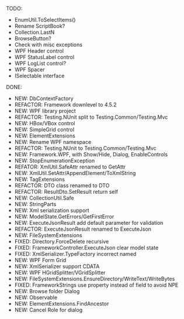 TODO:
* EnumUtil.ToSelectItems()
* Rename ScriptBook?
* Collection.LastN
* BrowseButton?
* Check with misc exceptions
* WPF Header control
* WPF StatusLabel control
* WPF LogList control?
* WPF Spacer
* ISelectable interface

DONE:
* NEW: DbContextFactory
* REFACTOR: Framework downlevel to 4.5.2
* NEW: WPF library project
* REFACTOR: Testing.NUnit split to Testing.Common/Testing.Mvc
* NEW: HBox/VBox control
* NEW: SimpleGrid control
* NEW: ElementExtensions
* NEW: Rename WPF namespace
* REFACTOR: Testing.NUnit to Testing.Common/Testing.Mvc
* NEW: Framework.WPF, with Show/Hide, Dialog, EnableControls
* NEW: StopEnumerationException
* REFATOR: XmlUtil.SafeAttr renamed to GetAttr
* NEW: XmlUtil.SetAttr/AppendElement/ToXmlString
* NEW: TagExtensions
* REFACTOR: DTO class renamed to DTO
* REFACTOR: ResultDto.SetResult return self
* NEW: CollectionUtil.Safe
* NEW: StringParts
* NEW: Xml serialization support
* NEW: ModelState.GetErrors/GetFirstError
* NEW: ExecuteJsonResult add default parameter for validation
* REFACTOR: ExecuteJsonResult renamed to ExecuteJson
* NEW: FileSystemExtensions
* FIXED: Directory.ForceDelete recursive
* FIXED: FrameworkController.ExecuteJson clear model state
* FIXED: XmlSerializer.TypeFactory incorrect named
* NEW: WPF Form Grid
* NEW: XmlSerializer support CDATA
* NEW: WPF HGridSplitter/VGridSplitter
* NEW: FileSystemExtensions.EnsureDirectory/WriteText/WriteBytes
* FIXED: FrameworkStrings use property instead of field to avoid NPE
* NEW: Browse folder Dialog
* NEW: Observable
* NEW: ElementExtensions.FindAncestor
* NEW: Cancel Role for dialog

